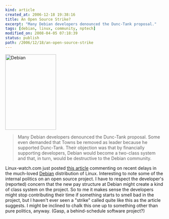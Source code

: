 ```yaml
---
kind: article
created_at: 2006-12-18 19:38:16
title: An Open Source Strike?
excerpt: "Many Debian developers denounced the Dunc-Tank proposal."
tags: [debian, linux, community, nptech]
modified_on: 2008-04-05 07:18:39
status: publish 
path: /2006/12/18/an-open-source-strike
---
```


<img src="/static/images/debian.jpg" alt="Debian" height="240" width="161"><blockquote>Many Debian developers denounced the Dunc-Tank proposal. Some even demanded that Towns be removed as leader because he supported Dunc-Tank. Their objection was that by financially supporting developers, Debian would become a two-class system and that, in turn, would be destructive to the Debian community.</blockquote>
Linux-watch.com just posted <a href="http://www.linux-watch.com/news/NS3128387759.html">this article</a> commenting on recent delays in the much-loved <a href="http://www.debian.org/">Debian</a> distribution of Linux. Interesting to note some of the internal politics on an open source project. I have to respect the developer's (reported) concern that the new pay structure at Debian might create a kind of class system on the project. So to me it makes sense the developers might stop contributing their time if something starts to smell bad in the project, but I haven't ever seen a "strike" called quite like this as the article suggests. I might be inclined to chalk this one up to something other than pure politics, anyway. (Gasp, a behind-schedule software project?)
